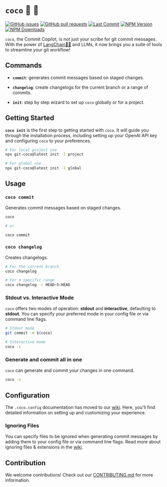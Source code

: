 # `coco` 🤖 🦍

[![GitHub issues](https://img.shields.io/github/issues/gfargo/coco)](https://github.com/gfargo/coco/issues)
[![GitHub pull requests](https://img.shields.io/github/issues-pr/gfargo/coco)](https://github.com/gfargo/coco/pulls)
[![Last Commit](https://img.shields.io/github/last-commit/gfargo/coco)](https://github.com/gfargo/coco/tree/main)
[![NPM Version](https://img.shields.io/npm/v/git-coco.svg)](https://www.npmjs.com/package/git-coco)
[![NPM Downloads](https://img.shields.io/npm/dt/git-coco.svg)](https://www.npmjs.com/package/git-coco)

`coco`, the Commit Copilot, is not just your scribe for git commit messages. With the power of [LangChain🦜🔗](https://js.langchain.com/) and LLMs, it now brings you a suite of tools to streamline your git workflow!

## Commands

- **`commit`**: generates commit messages based on staged changes.

- **`changelog`**: create changelogs for the current branch or a range of commits.

- **`init`**: step by step wizard to set up `coco` globally or for a project.

## Getting Started

**`coco init`** is the first step to getting started with `coco`. It will guide you through the installation process, including setting up your OpenAI API key and configuring `coco` to your preferences.

```bash
# For local project use
npx git-coco@latest init -l project

# For global use
npx git-coco@latest init -l global
```

## Usage

### **`coco commit`**

Generates commit messages based on staged changes.

```bash
coco

# or 

coco commit
```

### **`coco changelog`**

Creates changelogs.

```bash
# For the current branch
coco changelog

# For a specific range
coco changelog -r HEAD~5:HEAD
```


### Stdout vs. Interactive Mode

`coco` offers two modes of operation: **stdout** and **interactive**, defaulting to **stdout**. You can specify your preferred mode in your config file or via command line flags.

```bash
# Stdout mode
git commit -m $(coco)

# Interactive mode
coco -i
```

### Generate and commit all in one

`coco` can generate and commit your changes in one command.

```bash
coco -s
```

## Configuration

The `.coco.config` documentation has moved to our [wiki](https://github.com/gfargo/coco/wiki/Config-Overview). Here, you'll find detailed information on setting up and customizing your experience.

### **Ignoring Files**

You can specify files to be ignored when generating commit messages by adding them to your config file or via command line flags.  Read more about ignoring files & extensions in the [wiki](https://github.com/gfargo/coco/wiki/Ignoring-Files-&-Extensions).


## Contribution

We welcome contributions! Check out our [CONTRIBUTING.md](CONTRIBUTING.md) for more information.
